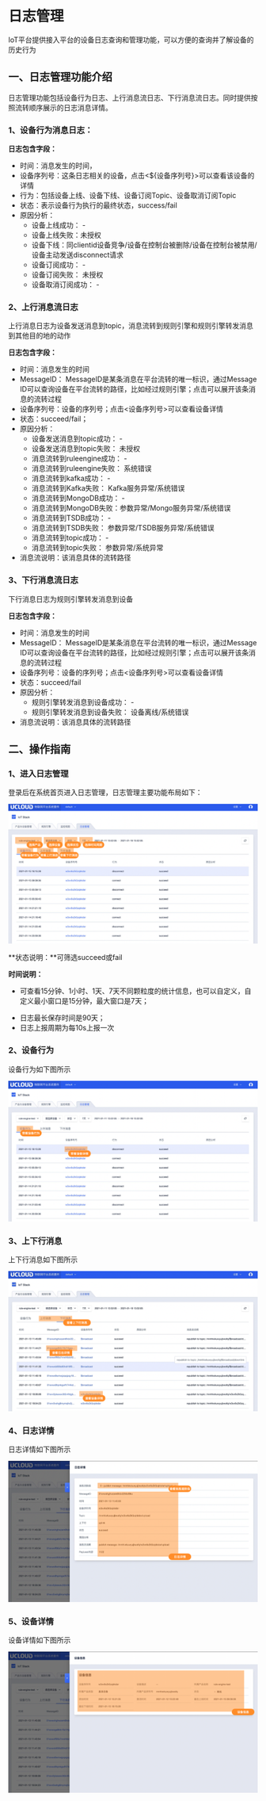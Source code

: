 # 日志管理

IoT平台提供接入平台的设备日志查询和管理功能，可以方便的查询并了解设备的历史行为



## 一、日志管理功能介绍

日志管理功能包括设备行为日志、上行消息流日志、下行消息流日志。同时提供按照流转顺序展示的日志消息详情。



### 1、设备行为消息日志：

**日志包含字段：**

- 时间：消息发生的时间，
- 设备序列号：这条日志相关的设备，点击<${设备序列号}>可以查看该设备的详情
- 行为：包括设备上线、设备下线、设备订阅Topic、设备取消订阅Topic
- 状态：表示设备行为执行的最终状态，success/fail
- 原因分析：
  - 设备上线成功： - 
  - 设备上线失败：未授权
  - 设备下线：同clientid设备竞争/设备在控制台被删除/设备在控制台被禁用/设备主动发送disconnect请求
  - 设备订阅成功： - 
  - 设备订阅失败： 未授权
  - 设备取消订阅成功： - 



### 2、上行消息流日志

上行消息日志为设备发送消息到topic，消息流转到规则引擎和规则引擎转发消息到其他目的地的动作

**日志包含字段：**

- 时间：消息发生的时间
- MessageID： MessageID是某条消息在平台流转的唯一标识，通过Message ID可以查询设备在平台流转的路径，比如经过规则引擎；点击可以展开该条消息的流转过程
- 设备序列号：设备的序列号；点击<设备序列号>可以查看设备详情
- 状态：succeed/fail；
- 原因分析：
  - 设备发送消息到topic成功： - 
  - 设备发送消息到topic失败： 未授权
  - 消息流转到ruleengine成功： - 
  - 消息流转到ruleengine失败： 系统错误
  - 消息流转到kafka成功： - 
  - 消息流转到Kafka失败： Kafka服务异常/系统错误
  - 消息流转到MongoDB成功： - 
  - 消息流转到MongoDB失败：参数异常/Mongo服务异常/系统错误
  - 消息流转到TSDB成功： - 
  - 消息流转到TSDB失败： 参数异常/TSDB服务异常/系统错误
  - 消息流转到topic成功： - 
  - 消息流转到topic失败： 参数异常/系统异常
- 消息流说明：该消息具体的流转路径



### 3、下行消息流日志

下行消息日志为规则引擎转发消息到设备

**日志包含字段：**

- 时间：消息发生的时间
- MessageID： MessageID是某条消息在平台流转的唯一标识，通过Message ID可以查询设备在平台流转的路径，比如经过规则引擎；点击可以展开该条消息的流转过程
- 设备序列号：设备的序列号；点击<设备序列号>可以查看设备详情
- 状态：succeed/fail
- 原因分析：
  - 规则引擎转发消息到设备成功： - 
  - 规则引擎转发消息到设备失败： 设备离线/系统错误
- 消息流说明：该消息具体的流转路径



## 二、操作指南

### 1、进入日志管理

登录后在系统首页进入日志管理，日志管理主要功能布局如下：

![图片](../images/日志-1.png)

**状态说明：**可筛选succeed或fail

**时间说明：**

* 可查看15分钟、1小时、1天、7天不同颗粒度的统计信息，也可以自定义，自定义最小窗口是15分钟，最大窗口是7天；

- 日志最长保存时间是90天；
- 日志上报周期为每10s上报一次



### 2、设备行为

设备行为如下图所示

![图片](../images/日志-2.png)





### 3、上下行消息

上下行消息如下图所示

![图片](../images/日志-3.png)

### 4、日志详情

日志详情如下图所示

![图片](../images/日志-4.png)

### 5、设备详情

设备详情如下图所示

![图片](../images/日志-5.png)